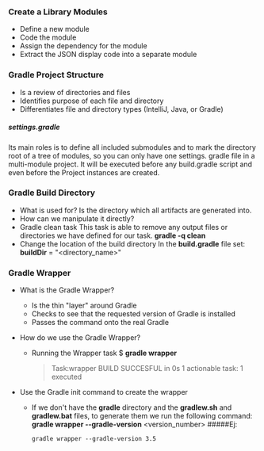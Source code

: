 ### Create a Library Modules
* Define a new module
* Code the module
* Assign the dependency for the module
* Extract the JSON display code into a separate module

### Gradle Project Structure
* Is a review of directories and files
* Identifies purpose of each file and directory
* Differentiates file and directory types (IntelliJ, Java, or Gradle)

##### settings.gradle
Its main roles is to define all included submodules and to mark the directory root of a tree of modules, so you can only have one settings. gradle file in a multi-module project.
It will be executed before any build.gradle script and even before the Project instances are created.

### Gradle Build Directory
* What is used for?
  Is the directory which all artifacts are generated into.
* How can we manipulate it directly?
* Gradle clean task
  This task is able to remove any output files or directories we have defined for our task.
  **gradle -q clean**
* Change the location of the build directory
  In the **build.gradle** file set:
  **buildDir** = "<directory_name>"
  
### Gradle Wrapper
* What is the Gradle Wrapper?
  * Is the thin "layer" around Gradle
  * Checks to see that the requested version of Gradle is installed
  * Passes the command onto the real Gradle
* How do we use the Gradle Wrapper?
  * Running the Wrapper task
    $ **gradle wrapper**
    > Task:wrapper
    BUILD SUCCESFUL in 0s
    1 actionable task: 1 executed  
 
* Use the Gradle init command to create the wrapper
  * If we don't have the **gradle** directory and the **gradlew.sh** and **gradlew.bat** files, to generate them we run the following command:
    **gradle wrapper --gradle-version** <version_number>
    #####Ej:
    ```
    gradle wrapper --gradle-version 3.5 
    ```